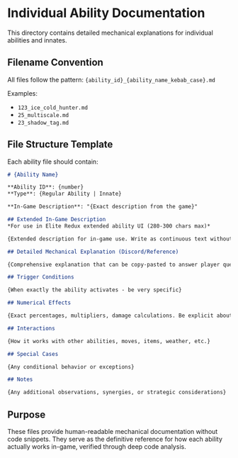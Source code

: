 # Individual Ability Documentation

This directory contains detailed mechanical explanations for individual abilities and innates.

## Filename Convention
All files follow the pattern: `{ability_id}_{ability_name_kebab_case}.md`

Examples:
- `123_ice_cold_hunter.md`
- `25_multiscale.md` 
- `23_shadow_tag.md`

## File Structure Template

Each ability file should contain:

```markdown
# {Ability Name}

**Ability ID**: {number}
**Type**: {Regular Ability | Innate}

**In-Game Description**: "{Exact description from the game}"

## Extended In-Game Description
*For use in Elite Redux extended ability UI (280-300 chars max)*

{Extended description for in-game use. Write as continuous text without line breaks. Target 280-300 characters total. Keep concise due to GBA UI limits: 11 usable lines × 30 chars/line. Should explain core mechanics clearly for players.}

## Detailed Mechanical Explanation (Discord/Reference)

{Comprehensive explanation that can be copy-pasted to answer player questions on Discord. Can be much longer and more detailed than the in-game version. Include comparisons to similar abilities when relevant.}

## Trigger Conditions

{When exactly the ability activates - be very specific}

## Numerical Effects

{Exact percentages, multipliers, damage calculations. Be explicit about things like "100% damage on both hits" vs "25% on second hit"}

## Interactions

{How it works with other abilities, moves, items, weather, etc.}

## Special Cases

{Any conditional behavior or exceptions}

## Notes

{Any additional observations, synergies, or strategic considerations}
```

## Purpose

These files provide human-readable mechanical documentation without code snippets. They serve as the definitive reference for how each ability actually works in-game, verified through deep code analysis.